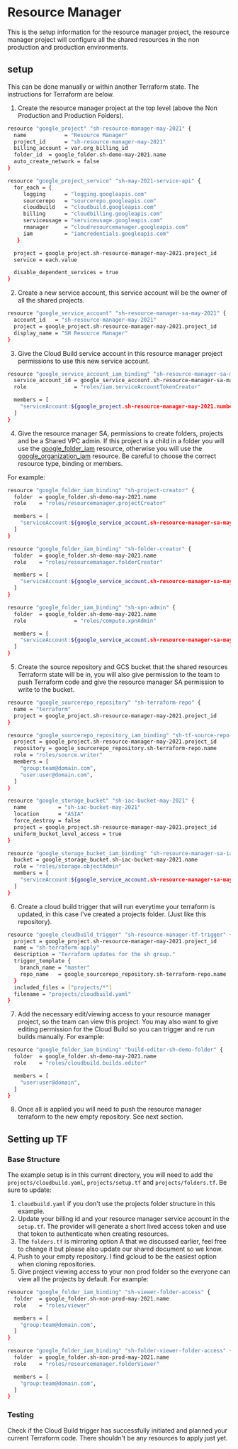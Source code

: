 # Resource Manager

This is the setup information for the resource manager project, the resource manager project will configure all the shared resources in the non production and production environments.


## setup

This can be done manually or within another Terraform state. The instructions for Terraform are below.

1. Create the resource manager project at the top level (above the Non Production and Production Folders).

```sh
resource "google_project" "sh-resource-manager-may-2021" {
  name            = "Resource Manager"
  project_id      = "sh-resource-manager-may-2021"
  billing_account = var.org_billing_id
  folder_id  = google_folder.sh-demo-may-2021.name
  auto_create_network = false
}

resource "google_project_service" "sh-may-2021-service-api" {
  for_each = {
     logging      = "logging.googleapis.com"
     sourcerepo   = "sourcerepo.googleapis.com"
     cloudbuild   = "cloudbuild.googleapis.com"
     billing      = "cloudbilling.googleapis.com"
     serviceusage = "serviceusage.googleapis.com"
     rmanager     = "cloudresourcemanager.googleapis.com"
     iam          = "iamcredentials.googleapis.com"
   }

  project = google_project.sh-resource-manager-may-2021.project_id
  service = each.value

  disable_dependent_services = true
}
```

2. Create a new service account, this service account will be the owner of all the shared projects. 

```sh
resource "google_service_account" "sh-resource-manager-sa-may-2021" {
  account_id   = "sh-resource-manager-may-2021"
  project = google_project.sh-resource-manager-may-2021.project_id
  display_name = "SH Resource Manager"
}
```

3. Give the Cloud Build service account in this resource manager project permissions to use this new service account.

```sh
resource "google_service_account_iam_binding" "sh-resource-manager-sa-may-2021-token-creator" {
  service_account_id = google_service_account.sh-resource-manager-sa-may-2021.name
  role               = "roles/iam.serviceAccountTokenCreator"

  members = [
    "serviceAccount:${google_project.sh-resource-manager-may-2021.number}@cloudbuild.gserviceaccount.com",
  ]
}
```

4. Give the resource manager SA, permissions to create folders, projects and be a Shared VPC admin. If this project is a child in a folder you will
   use the [google_folder_iam](https://registry.terraform.io/providers/hashicorp/google/latest/docs/resources/google_folder_iam)
   resource, otherwise you will use the [google_organization_iam](https://registry.terraform.io/providers/hashicorp/google/latest/docs/resources/google_organization_iam)
   resource. Be careful to choose the correct resource type, binding or members.

For example:

```sh
resource "google_folder_iam_binding" "sh-project-creator" {
  folder  = google_folder.sh-demo-may-2021.name
  role    = "roles/resourcemanager.projectCreator"

  members = [
    "serviceAccount:${google_service_account.sh-resource-manager-sa-may-2021.email}",
  ]
}

resource "google_folder_iam_binding" "sh-folder-creator" {
  folder  = google_folder.sh-demo-may-2021.name
  role    = "roles/resourcemanager.folderCreator"

  members = [
    "serviceAccount:${google_service_account.sh-resource-manager-sa-may-2021.email}",
  ]
}

resource "google_folder_iam_binding" "sh-xpn-admin" {
  folder  = google_folder.sh-demo-may-2021.name
  role               = "roles/compute.xpnAdmin"

  members = [
    "serviceAccount:${google_service_account.sh-resource-manager-sa-may-2021.email}",
  ]
}
```

5. Create the source repository and GCS bucket that the shared resources Terraform state will be in, you will also
   give permission to the team to push Terraform code and give the resource manager SA permission to write to the bucket.

```sh
resource "google_sourcerepo_repository" "sh-terraform-repo" {
  name = "terraform"
  project = google_project.sh-resource-manager-may-2021.project_id
}

resource "google_sourcerepo_repository_iam_binding" "sh-tf-source-repo-writer-binding" {
  project = google_project.sh-resource-manager-may-2021.project_id
  repository = google_sourcerepo_repository.sh-terraform-repo.name
  role = "roles/source.writer"
  members = [
    "group:team@domain.com",
    "user:user@domain.com",
  ]
}

resource "google_storage_bucket" "sh-iac-bucket-may-2021" {
  name          = "sh-iac-bucket-may-2021"
  location      = "ASIA"
  force_destroy = false
  project = google_project.sh-resource-manager-may-2021.project_id
  uniform_bucket_level_access = true
}

resource "google_storage_bucket_iam_binding" "sh-resource-manager-sa-iac-bucket-writer" {
  bucket = google_storage_bucket.sh-iac-bucket-may-2021.name
  role = "roles/storage.objectAdmin"
  members = [
    "serviceAccount:${google_service_account.sh-resource-manager-sa-may-2021.email}",
  ]
}
```

6. Create a cloud build trigger that will run everytime your terraform is updated, in this case I've created a projects folder. (Just like this repository).

```sh
resource "google_cloudbuild_trigger" "sh-resource-manager-tf-trigger" {
  project = google_project.sh-resource-manager-may-2021.project_id
  name = "sh-terraform-apply"
  description = "Terraform updates for the sh group."
  trigger_template {
    branch_name = "master"
    repo_name   = google_sourcerepo_repository.sh-terraform-repo.name
  }
  included_files = ["projects/*"]
  filename = "projects/cloudbuild.yaml"
}
```


7. Add the necessary edit/viewing access to your resource manager project, so the team can view this project. You may also want to
   give editing permission for the Cloud Build so you can trigger and re run builds manually. For example:

```sh
resource "google_folder_iam_binding" "build-editor-sh-demo-folder" {
  folder  = google_folder.sh-demo-may-2021.name
  role    = "roles/cloudbuild.builds.editor"

  members = [
    "user:user@domain",
  ]
}
```

8.  Once all is applied you will need to push the resource manager terraform to the new empty repository. See next section.


## Setting up TF

### Base Structure

The example setup is in this current directory, you will need to add the `projects/cloudbuild.yaml`, `projects/setup.tf` and `projects/folders.tf`.
Be sure to update:
1. `cloudbuild.yaml` if you don't use the projects folder structure in this example.
2. Update your billing id and your resource manager service account in the `setup.tf`. The provider will generate a short lived access token
   and use that token to authenticate when creating resources.
3. The `folders.tf` is mirroring option A that we discussed earlier, feel free to change it but please also update our shared document so we know.
4. Push to your empty repository. I find gcloud to be the easiest option when cloning repositories.
5. Give project viewing access to your non prod folder so the everyone can view all the projects by default. For example:

```sh
resource "google_folder_iam_binding" "sh-viewer-folder-access" {
  folder  = google_folder.sh-non-prod-may-2021.name
  role    = "roles/viewer"

  members = [
    "group:team@domain.com",
  ]
}

resource "google_folder_iam_binding" "sh-folder-viewer-folder-access" {
  folder  = google_folder.sh-non-prod-may-2021.name
  role    = "roles/resourcemanager.folderViewer"

  members = [
    "group:team@domain.com",
  ]
}
```

### Testing

Check if the Cloud Build trigger has successfully initiated and planned your current Terraform code. There shouldn't be any resources to apply just yet.

